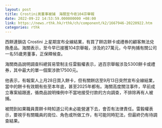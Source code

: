 ```yaml
---
layout: post
title: Crostini男董事被捕　海關至今收104宗舉報
date: 2022-09-22 14:53:59.000000000 +08:00
link: https://news.rthk.hk/rthk/ch/component/k2/1667946-20220922.htm
categories: rthk
---
```


西餅連鎖店 Crostini 上星期宣布全線結業，有買了餅店餅卡或禮券的顧客無法兌換產品。海關表示，至今早已接獲104宗舉報，涉及約27萬元，今早拘捕有關公司一名55歲男董事，正保釋候查。

海關商品說明調查科總貿易管制主任雷毅權表示，過百宗舉報涉及5300餅卡或禮券，其中最大的單一個案涉款17500元。

他表示，有報案人上月28日買入餅卡，但有關餅店至9月13日突然宣布全線結業，當中的餅卡有效期有些至本年底，甚至2025年都有。海關高度關注事件，早前成立專案組跟進，循商品說明條例中不當地接受付款的方向調查，不排除再有人被捕。

被問到如果職員賣餅卡時知道公司未必能營運下去，會否有法律責任。雷毅權表示，要視乎有關職員的崗位、角色或所做工作，有可能同時犯法，但最終仍有待調查結果。
